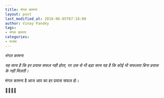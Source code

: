 ```yaml
---
title: मंगल कामना
layout: post
last_modified_at: 2018-06-05T07:18:00
author: Vinay Pandey
tags:
- मंगल कामना
categories:
- मध्यम
---
```

*मंगल कामना*

*यह सत्य है कि हर प्रयास सफल नही होता,*
*पर उस से भी बड़ा सत्य यह है कि कोई भी सफलता बिना प्रयास के नही मिलती।*

मंगल कामना है आज आप का हर प्रयास सफल हो। 

🙏🌷🌷🙏


